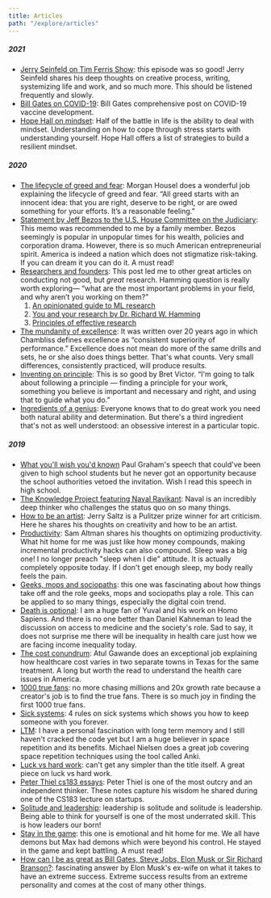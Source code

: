 ```yaml
---
title: Articles
path: "/explore/articles"
---
```


##### 2021
- [Jerry Seinfeld on Tim Ferris Show](https://tim.blog/2020/12/08/jerry-seinfeld/): this episode was so good! Jerry Seinfeld shares his deep thoughts on creative process, writing, systemizing life and work, and so much more. This should be listened frequently and slowly.
- [Bill Gates on COVID-19](https://www.gatesnotes.com/Health/What-you-need-to-know-about-the-COVID-19-vaccine): Bill Gates comprehensive post on COVID-19 vaccine development.
- [Hope Hall on mindset](https://thecreativeindependent.com/people/hope-hall-on-mindset/): Half of the battle in life is the ability to deal with mindset. Understanding on how to cope through stress starts with understanding yourself. Hope Hall offers a list of strategies to build a resilient mindset.

##### 2020
- [The lifecycle of greed and fear](https://www.collaborativefund.com/blog/the-lifecycle-of-greed-and-fear/): Morgan Housel does a wonderful job explaining the lifecycle of greed and fear. “All greed starts with an innocent idea: that you are right, deserve to be right, or are owed something for your efforts. It’s a reasonable feeling.”
- [Statement by Jeff Bezos to the U.S. House Committee on the Judiciary](https://blog.aboutamazon.com/policy/statement-by-jeff-bezos-to-the-u-s-house-committee-on-the-judiciary): This memo was recommended to me by a family member. Bezos seemingly is popular in unpopular times for his wealth, policies and corporation drama. However, there is so much American entrepreneurial spirit. America is indeed a nation which does not stigmatize risk-taking. If you can dream it you can do it. A must read!
- [Researchers and founders](https://blog.samaltman.com/researchers-and-founders): This post led me to other great articles on conducting not good, but _great_ research. Hamming question is really worth exploring— “what are the most important problems in your field, and why aren’t you working on them?”
    1. [An opinionated guide to ML research](http://joschu.net/blog/opinionated-guide-ml-research.html)
    2. [You and your research by Dr. Richard W. Hamming](http://www.cs.virginia.edu/~robins/YouAndYourResearch.html)
    3. [Principles of effective research](http://michaelnielsen.org/blog/principles-of-effective-research/) 
- [The mundanity of excellence](https://fermatslibrary.com/s/the-mundanity-of-excellence-an-ethnographic-report-on-stratification-and-olympic-swimmers): It was written over 20 years ago in which Chambliss defines excellence as “consistent superiority of performance.” Excellence does not mean do more of the same drills and sets, he or she also does things better. That's what counts. Very small differences, consistently practiced, will produce results. 
- [Inventing on principle](https://www.youtube.com/watch?v=PUv66718DII): This is so good by Bret Victor. “I'm going to talk about following a principle — finding a principle for your work, something you believe is important and necessary and right, and using that to guide what you do.”
- [Ingredients of a genius](http://paulgraham.com/genius.html): Everyone knows that to do great work you need both natural ability and determination. But there's a third ingredient that's not as well understood: an obsessive interest in a particular topic.

##### 2019
- [What you'll wish you'd known](http://www.paulgraham.com/hs.html) Paul Graham's speech that could've been given to high school students but he never got an opportunity because the school authorities vetoed the invitation. Wish I read this speech in high school.
- [The Knowledge Project featuring Naval Ravikant](https://fs.blog/wp-content/uploads/2017/02/Naval-Ravikant-TKP.pdf): Naval is an incredibly deep thinker who challenges the status quo on so many things.
- [How to be an artist](https://www.vulture.com/2018/11/jerry-saltz-how-to-be-an-artist.html): Jerry Saltz is a Pulitzer prize winner for art criticism. Here he shares his thoughts on creativity and how to be an artist.
- [Productivity](http://blog.samaltman.com/productivity): Sam Altman shares his thoughts on optimizing productivity. What hit home for me was just like how money compounds, making incremental productivity hacks can also compound. Sleep was a big one! I no longer preach "sleep when I die" attitude. It is actually completely opposite today. If I don't get enough sleep, my body really feels the pain.
- [Geeks, mops and sociopaths](https://meaningness.com/geeks-mops-sociopaths): this one was fascinating about how things take off and the role geeks, mops and sociopaths play a role. This can be applied to so many things, especially the digital coin trend.
- [Death is optional](https://www.edge.org/conversation/yuval_noah_harari-daniel_kahneman-death-is-optional): I am a huge fan of Yuval and his work on Homo Sapiens. And there is no one better than Daniel Kahneman to lead the discussion on access to medicine and the society's role. Sad to say, it does not surprise me there will be inequality in health care just how we are facing income inequality today.
- [The cost conundrum](https://www.newyorker.com/magazine/2009/06/01/the-cost-conundrum): Atul Gawande does an exceptional job explaining how healthcare cost varies in two separate towns in Texas for the same treatment. A long but worth the read to understand the health care issues in America.
- [1000 true fans](https://kk.org/thetechnium/1000-true-fans/): no more chasing millions and 20x growth rate because a creator's job is to find the true fans. There is so much joy in finding the first 1000 true fans.
- [Sick systems](http://www.issendai.com/psychology/sick-systems.html): 4 rules on sick systems which shows you how to keep someone with you forever.
- [LTM](http://augmentingcognition.com/ltm.html): I have a personal fascination with long term memory and I still haven't cracked the code yet but I am a huge believer in space repetition and its benefits. Michael Nielsen does a great job covering space repetition techniques using the tool called Anki.
- [Luck vs hard work](https://jamesclear.com/luck-vs-hard-work): can't get any simpler than the title itself. A great piece on luck vs hard work.
- [Peter Thiel cs183 essays](http://blakemasters.com/peter-thiels-cs183-startup): Peter Thiel is one of the most outcry and an independent thinker. These notes capture his wisdom he shared during one of the CS183 lecture on startups. 
- [Solitude and leadership](https://theamericanscholar.org/solitude-and-leadership/#.XU5OtJNKifU): leadership is solitude and solitude is leadership. Being able to think for yourself is one of the most underrated skill. This is how leaders our born!
- [Stay in the game](https://www.albertbridgecapital.com/drew-views/2019/6/17/stay-in-the-game): this one is emotional and hit home for me. We all have demons but Max had demons which were beyond his control. He stayed in the game and kept battling. A must read!
- [How can I be as great as Bill Gates, Steve Jobs, Elon Musk or Sir Richard Branson?](https://qr.ae/pNYWC6): fascinating answer by Elon Musk's ex-wife on what it takes to have an extreme success. Extreme success results from an extreme personality and comes at the cost of many other things. 